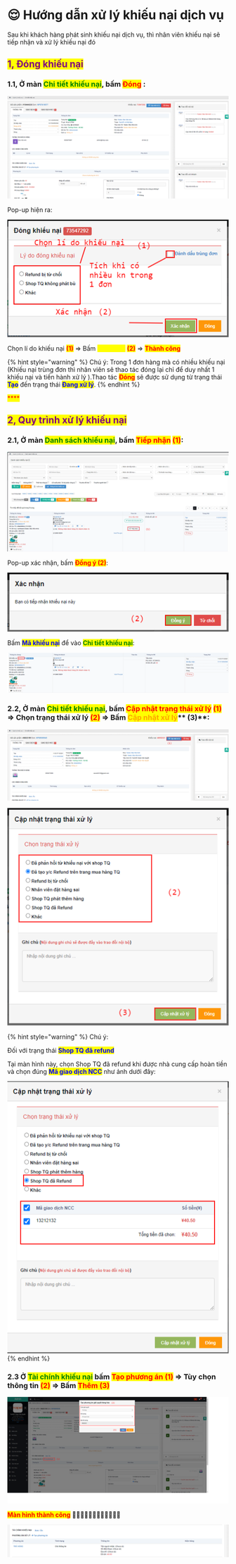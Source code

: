 # 😌 Hướng dẫn xử lý khiếu nại dịch vụ

Sau khi khách hàng phát sinh khiếu nại dịch vụ, thì nhân viên khiếu nại sẽ tiếp nhận và xử lý khiếu nại đó&#x20;

## <mark style="color:purple;">**1, Đóng khiếu nại**</mark>

### 1.1, Ở màn <mark style="color:green;">**Chi tiết khiếu nại**</mark>, bấm <mark style="color:red;">**Đóng**</mark> :&#x20;

![](<../../.gitbook/assets/1655368187341 (1).png>)

Pop-up hiện ra:

![](../../.gitbook/assets/1655372808504.png)

Chọn lí do khiếu nại <mark style="color:red;">**(1)**</mark> => Bấm <mark style="color:yellow;">**Xác nhận**</mark> <mark style="color:red;">**(2)**</mark> => <mark style="color:red;">**Thành công**</mark>

{% hint style="warning" %}
Chú ý: Trong 1 đơn hàng mà có nhiều khiếu nại (Khiếu nại trùng đơn thì nhân viên sẽ thao tác đóng lại chỉ để duy nhất 1 khiếu nại và tiến hành xử lý ).Thao tác <mark style="color:red;">**Đóng**</mark> sẽ được sử dụng từ trạng thái <mark style="color:blue;">**Tạo**</mark> đến trạng thái <mark style="color:blue;">**Đang xử lý**</mark>.
{% endhint %}

<mark style="color:red;">****</mark>

## <mark style="color:purple;">**2, Quy trình xử lý khiếu nại**</mark>

### 2.1, Ở màn <mark style="color:green;">**Danh sách khiếu nại**</mark>, bấm <mark style="color:red;">**Tiếp nhận**</mark> <mark style="color:red;">**(1)**</mark>:

![](../../.gitbook/assets/1655374668066.png)

Pop-up xác nhận, bấm <mark style="color:red;">**Đồng ý (2)**</mark>:

![](<../../.gitbook/assets/1655374658610 (1).png>)

Bấm <mark style="color:blue;">**Mã khiếu nại**</mark> để vào <mark style="color:green;">**Chi tiết khiếu nại**</mark>:

![](../../.gitbook/assets/1655374931077.png)

### 2.2, Ở màn <mark style="color:green;">**Chi tiết khiếu nại**</mark>, bấm <mark style="color:red;">**Cập nhật trạng thái xử lý**</mark> <mark style="color:red;">**(1)**</mark> => Chọn trạng thái xử lý <mark style="color:red;">**(2)**</mark> => Bấm <mark style="color:orange;">**Cập nhật xử lý**</mark>** **<mark style="color:red;">**(3)**</mark>:

![](../../.gitbook/assets/1655433825430.png)

![](../../.gitbook/assets/1655434039388.png)

{% hint style="warning" %}
Chú ý:

Đối với trạng thái <mark style="color:blue;">**Shop TQ đã refund**</mark>

Tại màn hình này, chọn Shop TQ đã refund khi được nhà cung cấp hoàn tiền và chọn đúng <mark style="color:blue;">**Mã giao dịch NCC**</mark> như ảnh dưới đây:

&#x20;

[![](../../.gitbook/assets/1655436497601.png)](https://javascript)
{% endhint %}

### 2.3 Ở <mark style="color:green;">**Tài chính khiếu nại**</mark> bấm <mark style="color:red;">**Tạo phương án (1)**</mark> => Tùy chọn thông tin <mark style="color:red;">**(2)**</mark> => Bấm <mark style="color:red;">**Thêm (3)**</mark>&#x20;

![](../../.gitbook/assets/1655448660818.png)

<mark style="color:red;">**Màn hình thành công**</mark> :tada::tada::tada::tada::tada::tada::tada::tada::tada::tada::tada::tada:

![](../../.gitbook/assets/1655450594763.png)

